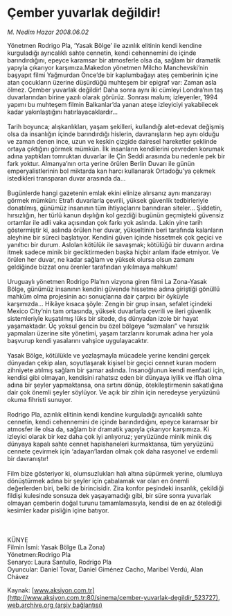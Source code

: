 # Çember yuvarlak değildir!

*M. Nedim Hazar 2008.06.02*

<div class="pNewsDetailMainContent" itemprop="articleBody">
 Yönetmen Rodrigo Pla, ‘Yasak Bölge’ ile azınlık elitinin kendi kendine kurguladığı ayrıcalıklı sahte cennetin, kendi cehennemini de içinde barındırdığını, epeyce karamsar bir atmosferle olsa da, sağlam bir dramatik yapıyla çıkarıyor karşımıza.Makedon yönetmen Milcho Manchevski’nin başyapıt filmi Yağmurdan Önce’de bir kaplumbağayı ateş çemberinin içine atan çocukların üzerine düşürdüğü muhteşem bir epigraf var: Zaman asla ölmez. Çember yuvarlak değildir! Daha sonra aynı iki cümleyi Londra’nın taş duvarlarından birine yazılı olarak görürüz. Sonrası malum; izleyenler, 1994 yapımı bu muhteşem filmin Balkanlar’da yanan ateşe izleyiciyi yakabilecek kadar yakınlaştığını hatırlayacaklardır...
 <br/>
 <br/>
 Tarih boyunca; alışkanlıkları, yaşam şekilleri, kullandığı alet-edevat değişmiş olsa da insanlığın içinde barındırdığı hislerin, davranışların hep aynı olduğu ve zaman denen ince, uzun ve keskin çizgide dairesel hareketler şeklinde ortaya çıktığını görmek mümkün. İlk insanların kendilerini çevreden korumak adına yaptıkları tomruktan duvarlar ile Çin Seddi arasında bu nedenle pek bir fark yoktur. Almanya’nın orta yerine örülen Berlin Duvarı ile günün emperyalistlerinin bol miktarda kan harcı kullanarak Ortadoğu’ya çekmek istedikleri transparan duvar arasında da…
 <br/>
 <br/>
 Bugünlerde hangi gazetenin emlak ekini elinize alırsanız aynı manzarayı görmek mümkün: Etrafı duvarlarla çevrili, yüksek güvenlik tedbirleriyle donatılmış, günümüz insanının tüm ihtiyaçlarını barındıran siteler… Şiddetin, hırsızlığın, her türlü kanun dışılığın kol gezdiği bugünün geçmişteki güvensiz ortamlar ile adli vaka açısından çok farkı yok aslında. Lakin yine tarih göstermiştir ki, aslında örülen her duvar, yükseltinin beri tarafında kalanların aleyhine bir süreci başlatıyor. Kendini güven içinde hissetmek çok geçici ve yanıltıcı bir durum. Aslolan kötülük ile savaşmak; kötülüğü bir duvarın ardına itmek sadece minik bir geciktirmeden başka hiçbir anlam ifade etmiyor. Ve örülen her duvar, ne kadar sağlam ve yüksek olursa olsun zamanı geldiğinde bizzat onu örenler tarafından yıkılmaya mahkum!
 <br/>
 <br/>
 Uruguaylı yönetmen Rodrigo Pla’nın vizyona giren filmi La Zona-Yasak Bölge, günümüz insanının kendini güvende hissetme adına giriştiği gönüllü mahkûm olma projesinin acı sonuçlarına dair çarpıcı bir öyküyle karşımızda… Hikâye kısaca şöyle: Zengin bir grup insan, sefalet içindeki Mexico City’nin tam ortasında, yüksek duvarlarla çevrili ve ileri güvenlik sistemleriyle kuşatılmış lüks bir sitede, dış dünyadan izole bir hayat yaşamaktadır. Üç yoksul gencin bu özel bölgeye “sızmaları” ve hırsızlık yapmaları üzerine site yönetimi, yaşam tarzlarını korumak adına her yola başvurup kendi yasalarını vahşice uygulayacaktır.
 <br/>
 <br/>
 Yasak Bölge, kötülükle ve yozlaşmayla mücadele yerine kendini gerçek dünyadan çekip alan, soyutlaşarak kişisel bir geçici cennet kuran modern zihniyete atılmış sağlam bir şamar aslında. İnsanoğlunun kendi menfaati için, kendisi gibi olmayan, kendisini rahatsız eden bir dünyaya iyilik ve iflah olma adına bir şeyler yapmaktansa, ona sırtını dönüp, ötekileştirmenin sakatlığına dair çok önemli şeyler söylüyor. Ve açık bir zihin için neredeyse yeryüzünü okuma fihristi sunuyor.
 <br/>
 <br/>
 Rodrigo Pla, azınlık elitinin kendi kendine kurguladığı ayrıcalıklı sahte cennetin, kendi cehennemini de içinde barındırdığını, epeyce karamsar bir atmosfer ile olsa da, sağlam bir dramatik yapıyla çıkarıyor karşımıza. Ki izleyici olarak bir kez daha çok iyi anlıyoruz; yeryüzünde minik minik dış dünyaya kapalı sahte cennet hapishaneleri kurmaktansa, tüm yeryüzünü cennete çevirmek için ‘adayan’lardan olmak çok daha rasyonel ve erdemli bir davranıştır!
 <br/>
 <br/>
 Film bize gösteriyor ki, olumsuzlukları halı altına süpürmek yerine, olumluya dönüştürmek adına bir şeyler için çabalamak var olan en önemli değerlerden biri, belki de birincisidir. Zira konfor peşindeki insanlık, çekildiği fildişi kulesinde sonsuza dek yaşayamadığı gibi, bir süre sonra yuvarlak olmayan çemberin doğal turunu tamamlamasıyla, kendisi de en az ötelediği kesimler kadar pisliğin içine batıyor.
 <br/>
 <br/>
 <br/>
 <br/>
 KÜNYE
 <br/>
 Filmin İsmi: Yasak Bölge (La Zona)
 <br/>
 Yönetmen:Rodrigo Pla
 <br/>
 Senaryo: Laura Santullo, Rodrigo Pla
 <br/>
 Oyuncular: Daniel Tovar, Daniel Giménez Cacho, Maribel Verdú, Alan Chávez
 <br/>
</div>


Kaynak: [www.aksiyon.com.tr](http://www.aksiyon.com.tr:80/sinema/cember-yuvarlak-degildir_523727), [web.archive.org (arşiv bağlantısı)](http://web.archive.org/web/20151009003152/http://www.aksiyon.com.tr:80/sinema/cember-yuvarlak-degildir_523727)
